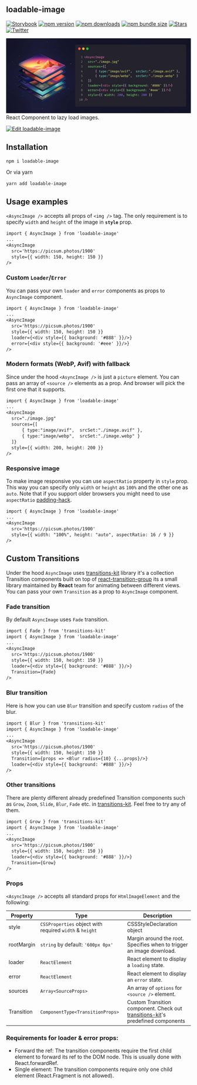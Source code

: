 ## loadable-image

[![Storybook](https://img.shields.io/badge/-Storybook-FF4785?style=for-the-badge&logo=storybook&logoColor=white)](https://denchiklut.github.io/loadable-image/)
[![npm version](https://img.shields.io/npm/v/loadable-image.svg?style=for-the-badge)](https://www.npmjs.com/package/loadable-image)
[![npm downloads](https://img.shields.io/npm/dm/loadable-image.svg?style=for-the-badge)](https://www.npmjs.com/package/loadable-image)
[![npm bundle size](https://img.shields.io/bundlephobia/minzip/loadable-image?style=for-the-badge)](https://bundlephobia.com/result?p=loadable-image)
[![Stars](https://img.shields.io/github/stars/denchiklut/loadable-image?style=for-the-badge)](https://github.com/denchiklut/loadable-image)
[![Twitter](https://img.shields.io/twitter/follow/denchiklut?style=for-the-badge)](https://twitter.com/denchiklut)

<img src="https://github.com/denchiklut/loadable-image/blob/main/public/cover.jpg?raw=true" alt="..." /> React Component to lazy load images.

[![Edit loadable-image](https://codesandbox.io/static/img/play-codesandbox.svg)](https://codesandbox.io/s/loadable-image-ci4440?fontsize=14&hidenavigation=1&theme=dark)

## Installation
 ```
 npm i loadable-image
 ```
Or via yarn
```
yarn add loadable-image
```

## Usage examples
`<AsyncImage />` accepts all props of `<img />` tag.
The only requirement is to specify `width` and `height` of the image in **`style`** prop.
```tsx
import { AsyncImage } from 'loadable-image'
...
<AsyncImage
  src='https://picsum.photos/1900'
  style={{ width: 150, height: 150 }}
/>
```

### Custom `Loader`/`Error`
You can pass your own `loader` and `error` components as props to `AsyncImage` component.
```tsx
import { AsyncImage } from 'loadable-image'
...
<AsyncImage
  src='https://picsum.photos/1900'
  style={{ width: 150, height: 150 }}
  loader={<div style={{ background: '#888' }}/>}
  error={<div style={{ background: '#eee' }}/>}
/>
```

### Modern formats (WebP, Avif) with fallback
Since under the hood `<AsyncImage />` is just a `picture` element. You can pass an array of `<source />` elements as a prop. And browser will pick the first one that it supports.
```tsx
import { AsyncImage } from 'loadable-image'
...
<AsyncImage
  src="./image.jpg"
  sources={[ 
      { type:"image/avif",  srcSet:"./image.avif" }, 
      { type:"image/webp",  srcSet:"./image.webp" } 
  ]}
  style={{ width: 200, height: 200 }}
/>
```

### Responsive image
To make image responsive you can use `aspectRatio` property in `style` prop. This way you can specify only `width` or `height` as `100%` and the other one as `auto`.
Note that if you support older browsers you might need to use `aspectRatio` [padding-hack](https://nikitahl.com/css-aspect-ratio).
```tsx
import { AsyncImage } from 'loadable-image'
...
<AsyncImage
  src='https://picsum.photos/1900'
  style={{ width: "100%", height: "auto", aspectRatio: 16 / 9 }}
/>
```

## Custom Transitions
Under the hood `AsyncImage` uses [transitions-kit](https://github.com/denchiklut/transitions-kit) library
it's a collection Transition components built on top of [react-transition-group](https://github.com/reactjs/react-transition-group) its a small library maintained by **React** team for animating between different views.
You can pass your own `Transition` as a prop to `AsyncImage` component.

### Fade transition
By default `AsyncImage` uses `Fade` transition.
```tsx
import { Fade } from 'transitions-kit'
import { AsyncImage } from 'loadable-image'
...
<AsyncImage
  src='https://picsum.photos/1900'
  style={{ width: 150, height: 150 }}
  loader={<div style={{ background: '#888' }}/>}
  Transition={Fade}
/>
```

### Blur transition
Here is how you can use `Blur` transition and specify custom `radius` of the blur.
```tsx
import { Blur } from 'transitions-kit'
import { AsyncImage } from 'loadable-image'
...
<AsyncImage
  src='https://picsum.photos/1900'
  style={{ width: 150, height: 150 }}
  Transition={props => <Blur radius={10} {...props}/>}
  loader={<div style={{ background: '#888' }}/>}
/>
```

### Other transitions
There are plenty different already predefined Transition components such as `Grow`, `Zoom`, `Slide`, `Blur`, `Fade` etc. in [transitions-kit](https://github.com/denchiklut/transitions-kit).
Feel free to try any of them. 
```tsx
import { Grow } from 'transitions-kit'
import { AsyncImage } from 'loadable-image'
...
<AsyncImage
  src='https://picsum.photos/1900'
  style={{ width: 150, height: 150 }}
  loader={<div style={{ background: '#888' }}/>}
  Transition={Grow}
/>
```


### Props
`<AsyncImage />` accepts all standard props for `HtmlImageElement` and the following:

| Property   | Type                                                    | Description                                                                                                                    |
|------------|---------------------------------------------------------|--------------------------------------------------------------------------------------------------------------------------------|
| style      | `CSSProperties` object with required `width` & `height` | CSSStyleDeclaration object                                                                                                     |
| rootMargin | `string` by default: `'600px 0px'`                      | Margin around the root. Specifies when to trigger an image download.                                                           |
| loader     | `ReactElement`                                          | React element to display a `loading` state.                                                                                    |
| error      | `ReactElement`                                          | React element to display an `error` state.                                                                                     |
| sources    | `Array<SourceProps>`                                    | An array of `options` for `<source />` element.                                                                                |
| Transition | `ComponentType<TransitionProps>`                        | Custom Transition component. Check out [transitions-kit](https://github.com/denchiklut/transitions-kit)'s predefined components |

### Requirements for loader & error props:
- Forward the ref: The transition components require the first child element to forward its ref to the DOM node. This is usually done with React.forwardRef.
- Single element: The transition components require only one child element (React.Fragment is not allowed).
